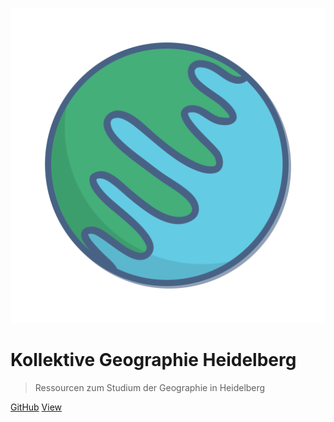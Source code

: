 ![logo](favicon-earth.svg)

# Kollektive Geographie Heidelberg

> Ressourcen zum Studium der Geographie in Heidelberg

[GitHub](https://github.com/Kollektive-Geographie-Heidelberg/Kollektive-Geographie-Heidelberg)
[View](#Kollektive-Geographie-Heideberg)
